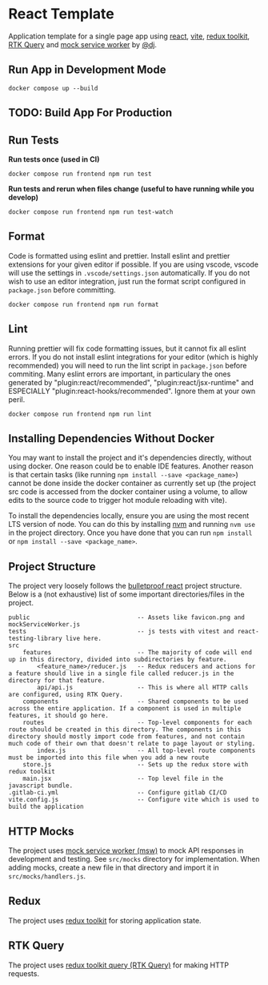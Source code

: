 # React Template
Application template for a single page app using [react](https://react.dev/), [vite](https://vitejs.dev/), [redux toolkit](https://redux-toolkit.js.org/), [RTK Query](https://redux-toolkit.js.org/rtk-query/overview) and [mock service worker](https://mswjs.io/) by [@dj](https://github.com/dj).

## Run App in Development Mode

```
docker compose up --build
```

## TODO: Build App For Production

## Run Tests

**Run tests once (used in CI)**

```
docker compose run frontend npm run test
```

**Run tests and rerun when files change (useful to have running while you develop)**

```
docker compose run frontend npm run test-watch
```

## Format

Code is formatted using eslint and prettier. Install eslint and prettier extensions for your given editor if possible. If you are using vscode, vscode will use the settings in `.vscode/settings.json` automatically.
If you do not wish to use an editor integration, just run the format script configured in `package.json` before committing.

```
docker compose run frontend npm run format
```

## Lint

Running prettier will fix code formatting issues, but it cannot fix all eslint errors. If you do not install eslint integrations for your editor (which is highly recommended) you will need to run the lint script in `package.json` before commiting. Many eslint errors are important, in particulary the ones generated by "plugin:react/recommended", "plugin:react/jsx-runtime" and ESPECIALLY "plugin:react-hooks/recommended". Ignore them at your own peril.

```
docker compose run frontend npm run lint
```

## Installing Dependencies Without Docker

You may want to install the project and it's dependencies directly, without using docker. One reason could be to enable IDE features. Another reason is that certain tasks (like running `npm install --save <package_name>`) cannot be done inside the docker container as currently set up (the project src code is accessed from the docker container using a volume, to allow edits to the source code to trigger hot module reloading with vite).

To install the dependencies locally, ensure you are using the most recent LTS version of node. You can do this by installing [nvm](https://github.com/nvm-sh/nvm) and running `nvm use` in the project directory. Once you have done that you can run `npm install` or `npm install --save <package_name>`.

## Project Structure

The project very loosely follows the [bulletproof react](https://github.com/alan2207/bulletproof-react/blob/master/docs/project-structure.md) project structure.
Below is a (not exhaustive) list of some important directories/files in the project.

```
public                              -- Assets like favicon.png and mockServiceWorker.js
tests                               -- js tests with vitest and react-testing-library live here.
src
    features                        -- The majority of code will end up in this directory, divided into subdirectories by feature.
        <feature_name>/reducer.js   -- Redux reducers and actions for a feature should live in a single file called reducer.js in the directory for that feature.
        api/api.js                  -- This is where all HTTP calls are configured, using RTK Query.
    components                      -- Shared components to be used across the entire application. If a component is used in multiple features, it should go here.
    routes                          -- Top-level components for each route should be created in this directory. The components in this directory should mostly import code from features, and not contain much code of their own that doesn't relate to page layout or styling.
        index.js                    -- All top-level route components must be imported into this file when you add a new route
    store.js                        -- Sets up the redux store with redux toolkit
    main.jsx                        -- Top level file in the javascript bundle.
.gitlab-ci.yml                      -- Configure gitlab CI/CD
vite.config.js                      -- Configure vite which is used to build the application
```

## HTTP Mocks

The project uses [mock service worker (msw)](https://mswjs.io/docs/) to mock API responses in development and testing. See `src/mocks` directory for implementation. When adding mocks, create a new file in that directory and import it in `src/mocks/handlers.js`.

## Redux

The project uses [redux toolkit](https://redux-toolkit.js.org/usage/usage-guide) for storing application state.

## RTK Query

The project uses [redux toolkit query (RTK Query)](https://redux-toolkit.js.org/rtk-query/overview) for making HTTP requests.

